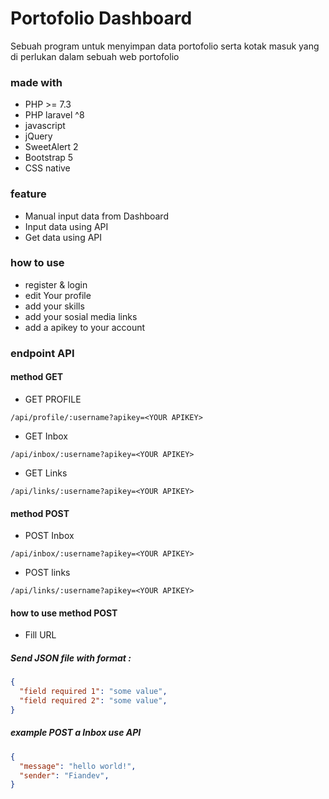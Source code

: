 # Portofolio Dashboard
Sebuah program untuk menyimpan data portofolio serta kotak masuk yang di perlukan dalam sebuah web portofolio

### made with
- PHP >= 7.3
- PHP laravel ^8
- javascript
- jQuery
- SweetAlert 2
- Bootstrap 5
- CSS native

### feature
- Manual input data from Dashboard
- Input data using API
- Get data using API

### how to use
- register & login
- edit Your profile
- add your skills
- add your sosial media links
- add a apikey to your account

### endpoint API

#### method GET

- GET PROFILE
```shell
/api/profile/:username?apikey=<YOUR APIKEY>
```

- GET Inbox
```shell
/api/inbox/:username?apikey=<YOUR APIKEY>
```

- GET Links
```shell
/api/links/:username?apikey=<YOUR APIKEY>
```

#### method POST

- POST Inbox
```shell
/api/inbox/:username?apikey=<YOUR APIKEY>
```

- POST links
```shell
/api/links/:username?apikey=<YOUR APIKEY>
```

#### how to use method POST
- Fill URL

##### Send JSON file with format :
```json
{
  "field required 1": "some value",
  "field required 2": "some value",
}
```

##### example POST a Inbox use API
```json
{
  "message": "hello world!",
  "sender": "Fiandev",
}
```

